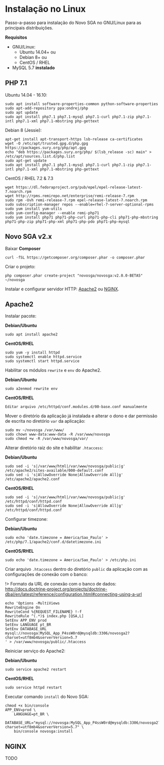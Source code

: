 # Instalação no Linux

Passo-a-passo para instalação do Novo SGA no GNU/Linux para as principais distribuições.

**Requisitos**

- GNU/Linux:
    - Ubuntu 14.04+ ou
    - Debian 8+ ou
    - CentOS / RHEL
- MySQL 5.7 **instalado**

## PHP 7.1

Ubuntu 14.04 - 16.10:

    sudo apt install software-properties-common python-software-properties
    sudo apt-add-repository ppa:ondrej/php
    sudo apt update
    sudo apt install php7.1 php7.1-mysql php7.1-curl php7.1-zip php7.1-intl php7.1-xml php7.1-mbstring php-gettext

Debian 8 (Jessie):

    apt-get install apt-transport-https lsb-release ca-certificates
    wget -O /etc/apt/trusted.gpg.d/php.gpg https://packages.sury.org/php/apt.gpg
    echo "deb https://packages.sury.org/php/ $(lsb_release -sc) main" > /etc/apt/sources.list.d/php.list
    sudo apt-get update
    sudo apt install php7.1 php7.1-mysql php7.1-curl php7.1-zip php7.1-intl php7.1-xml php7.1-mbstring php-gettext

CentOS / RHEL 7.2 & 7.3

    wget https://dl.fedoraproject.org/pub/epel/epel-release-latest-7.noarch.rpm
    wget http://rpms.remirepo.net/enterprise/remi-release-7.rpm
    sudo rpm -Uvh remi-release-7.rpm epel-release-latest-7.noarch.rpm
    sudo subscription-manager repos --enable=rhel-7-server-optional-rpms
    sudo yum install yum-utils
    sudo yum-config-manager --enable remi-php71
    sudo yum install php71 php71-php-curl php71-php-cli php71-php-mbstring php71-php-zip php71-php-xml php71-php-pdo php71-php-mysql


## Novo SGA v2.x

Baixar **Composer**

    curl -fSL https://getcomposer.org/composer.phar -o composer.phar

Criar o projeto:

    php composer.phar create-project "novosga/novosga:v2.0.0-BETA5" ~/novosga

Instalar e configurar servidor HTTP: [Apache2](install-linux.md#Apache2) ou [NGINX](install-linux.md#NGINX).

## Apache2

Instalar pacote:

**Debian/Ubuntu**

    sudo apt install apache2

**CentOS/RHEL**

    sudo yum -y install httpd
    sudo systemctl enable httpd.service
    sudo systemctl start httpd.service

Habilitar os módulos `rewrite` e `env` do Apache2.

**Debian/Ubuntu**

    sudo a2enmod rewrite env

**CentOS/RHEL**

    Editar arquivo /etc/httpd/conf.modules.d/00-base.conf manualmente

Mover o diretório da aplicação já instalada e alterar o dono e dar permissão de escrita no diretório `var` da aplicação:

    sudo mv ~/novosga /var/www/
    sudo chown www-data:www-data -R /var/www/novosga
    sudo chmod +w -R /var/www/novosga/var/

Alterar diretório raiz do site e habilitar `.htaccess`:

**Debian/Ubuntu**

    sudo sed -i 's|/var/www/html|/var/www/novosga/public|g' /etc/apache2/sites-available/000-default.conf
    sudo sed -i 's|AllowOverride None|AllowOverride All|g' /etc/apache2/apache2.conf

**CentOS/RHEL**

    sudo sed -i 's|/var/www/html|/var/www/novosga/public|g' /etc/httpd/conf/httpd.conf
    sudo sed -i 's|AllowOverride None|AllowOverride All|g' /etc/httpd/conf/httpd.conf

Configurar timezone:

**Debian/Ubuntu**

    sudo echo 'date.timezone = America/Sao_Paulo' > /etc/php/7.1/apache2/conf.d/datetimezone.ini

**CentOS/RHEL**

    sudo echo 'date.timezone = America/Sao_Paulo' > /etc/php.ini

Criar arquivo `.htaccess` dentro do diretório `public` da aplicação com as configurações de conexão com o banco:

!> Formato da URL de conexão com o banco de dados: http://docs.doctrine-project.org/projects/doctrine-dbal/en/latest/reference/configuration.html#connecting-using-a-url

    echo 'Options -MultiViews
    RewriteEngine On
    RewriteCond %{REQUEST_FILENAME} !-f
    RewriteRule ^(.*)$ index.php [QSA,L]
    SetEnv APP_ENV prod
    SetEnv LANGUAGE pt_BR
    SetEnv DATABASE_URL mysql://novosga:MySQL_App_P4ssW0rd@mysqldb:3306/novosga2?charset=utf8mb4&serverVersion=5.7
    ' > /var/www/novosga/public/.htaccess

Reiniciar serviço do Apache2:

**Debian/Ubuntu**

    sudo service apache2 restart

**CentOS/RHEL**

    sudo service httpd restart

Executar comando `install` do Novo SGA:

    chmod +x bin/console
    APP_ENV=prod \
        LANGUAGE=pt_BR \
        DATABASE_URL="mysql://novosga:MySQL_App_P4ssW0rd@mysqldb:3306/novosga2?charset=utf8mb4&serverVersion=5.7" \
        bin/console novosga:install

## NGINX

TODO
